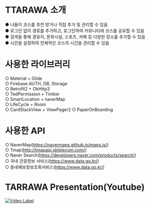 # TTARAWA 소개 
● 나들이 코스를 추천 받거나 직접 추가 및 관리할 수 있음  
● 로그인 없이 경로를 추가하고, 로그인하여 커뮤니티에 코스를 공유할 수 있음  
● 검색을 통해 경유지, 문화시설, 스포츠, 카페 등 다양한 장소를 추가할 수 있음  
● 시간을 설정하여 전체적인 코스의 시간을 관리할 수 있음  

# 사용한 라이브러리
○ Material + Glide  
○ Firebase AUTH, DB, Storage  
○ Retrofit2 + OkHttp3  
○ TedPermission + Timber  
○ SmartLocation + naverMap  
○ LifeCycle + Room  
○ CardStackView + ViewPager2
○ PaperOnBoarding  

# 사용한 API
○ NaverMap(https://navermaps.github.io/maps.js/)  
○ Tmap(http://tmapapi.sktelecom.com/)  
○ Naver Search(https://developers.naver.com/products/search/)  
○ 국내 관광정보 서비스(https://www.data.go.kr/)  
○ 동네예보정보조회서비스(https://www.data.go.kr/)  

# TARRAWA Presentation(Youtube)
[![Video Label](https://img.youtube.com/vi/GIodJxksGkQ/0.jpg)](https://www.youtube.com/watch?v=GIodJxksGkQ&t=1s)
